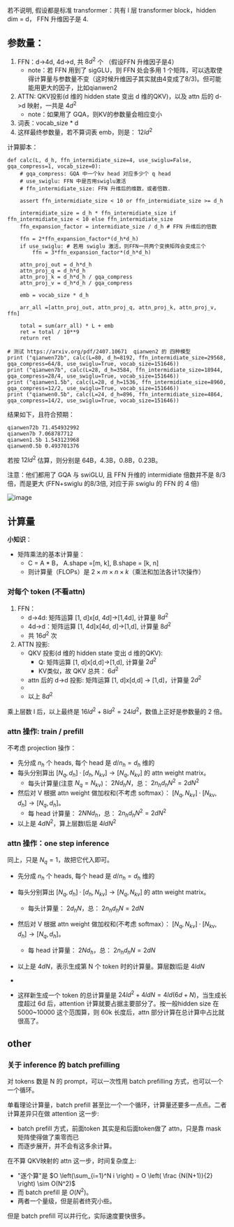 若不说明, 假设都是标准 transformer：共有 l 层 transformer block，hidden dim = d， FFN 升维因子是 4.

## 参数量：
1. FFN：d->4d, 4d->d, 共 $8d^2$ 个 （假设FFN 升维因子是4）
   - note：若 FFN 用到了 sigGLU，则 FFN 处会多用 1 个矩阵，可以选取使得计算量与参数量不变（这时候升维因子其实就由4变成了8/3)。但可能能用更大的因子，比如qianwen2
2. ATTN: QKV投影(d 维的 hidden state 变出 d 维的QKV)，以及 attn 后的 d->d 映射，一共是 $4d^2$
   - note：如果用了 GQA，则KV的参数量会相应变小
3. 词表：vocab_size * d
4. 这样最终参数量，若不算词表 emb，则是： $12ld^2$

计算脚本：
```
def calc(L, d_h, ffn_intermidiate_size=4, use_swiglu=False, gqa_compress=1, vocab_size=0):
    # gqa_compress: GQA 中一个kv head 对应多少个 q head
    # use_swiglu: FFN 中是否用swiglu激活
    # ffn_intermidiate_size: FFN 升维后的维数，或者倍数.

    assert ffn_intermidiate_size < 10 or ffn_intermidiate_size >= d_h

    intermidiate_size = d_h * ffn_intermidiate_size if ffn_intermidiate_size < 10 else ffn_intermidiate_size
    ffn_expansion_factor = intermidiate_size / d_h # FFN 升维后的倍数

    ffn = 2*ffn_expansion_factor*(d_h*d_h)
    if use_swiglu: # 若用 swiglu 激活，则FFN一共两个变换矩阵会变成三个
        ffn = 3*ffn_expansion_factor*(d_h*d_h)

    attn_proj_out = d_h*d_h
    attn_proj_q = d_h*d_h
    attn_proj_k = d_h*d_h / gqa_compress
    attn_proj_v = d_h*d_h / gqa_compress

    emb = vocab_size * d_h

    arr_all =[attn_proj_out, attn_proj_q, attn_proj_k, attn_proj_v, ffn]

    total = sum(arr_all) * L + emb
    ret = total / 10**9
    return ret

# 测试 https://arxiv.org/pdf/2407.10671  qianwen2 的 四种模型
print ("qianwen72b", calc(L=80, d_h=8192, ffn_intermidiate_size=29568, gqa_compress=64/8, use_swiglu=True, vocab_size=151646))
print ("qianwen7b", calc(L=28, d_h=3584, ffn_intermidiate_size=18944,  gqa_compress=28/4, use_swiglu=True, vocab_size=151646))
print ("qianwen1.5b", calc(L=28, d_h=1536, ffn_intermidiate_size=8960, gqa_compress=12/2, use_swiglu=True, vocab_size=151646))
print ("qianwen0.5b", calc(L=24, d_h=896, ffn_intermidiate_size=4864,  gqa_compress=14/2, use_swiglu=True, vocab_size=151646))

```
结果如下，且符合预期：
```
qianwen72b 71.454932992
qianwen7b 7.068787712
qianwen1.5b 1.543123968
qianwen0.5b 0.493701376
```

若按 $12ld^2$ 估算，则分别是 64B，4.3B，0.8B，0.23B。

注意：他们都用了 GQA 与 swiGLU, 且 FFN 升维的 intermidiate 倍数并不是 8/3 倍，而是更大 (FFN+swiglu 的8/3倍, 对应于非 swiglu 的 FFN 的 4 倍) 

![image](https://github.com/user-attachments/assets/45d15530-14dc-46a5-91bd-9efd94411474)

## 计算量

**小知识**：
- 矩阵乘法的基本计算量：
  - C = A * B， A.shape =[m, k], B.shape = [k, n]
  - 则计算量（FLOPs）是 $2 \times m \times n \times k$（乘法和加法各计1次操作）
  
### 对每个 token (不看attn)
1. FFN：
   - d->4d: 矩阵运算 [1, d]x[d, 4d]->[1,4d], 计算量 $8d^2$
   - 4d->d：矩阵运算 [1, 4d]x[4d, d]->[1,d], 计算量 $8d^2$
   - 共 $16d^2$ 次
2. ATTN 投影:
   - QKV 投影(d 维的 hidden state 变出 d 维的QKV):
     - Q: 矩阵运算 [1, d]x[d,d]->[1,d], 计算量 $2d^2$
     - KV类似，故 QKV 总共： $6d^2$
   - attn 后的 d->d 投影: 矩阵运算 [1, d]x[d,d] -> [1,d]，计算量 $2d^2$
   - 
   - 以上 $8d^2$

乘上层数 l 后，以上最终是 $16ld^2+8ld^2=24ld^2$，数值上正好是参数量的 2 倍。

### attn 操作: train / prefill
不考虑 projection 操作：
- 先分成 $n_h$ 个 heads, 每个 head 是 $d/n_h = d_h$ 维的
- 每头分别算出 $[N_q, d_h] \cdot [d_h, N_{kv}] \rightarrow [N_q, N_{kv}]$ 的 attn weight matrix。
  - 每头计算量(注意 $N_q = N_{kv}$)： $2 N d_h N$，总： $2n_h d_h N^2= 2dN^2$
- 然后对 V 根据 attn weight 做加权和(不考虑 softmax）： $[N_q, N_{kv}] \cdot [N_{kv}, d_h]\rightarrow [N_q, d_h]$。
  - 每 head 计算量： $2NNd_h$，总： $2n_h d_h N^2= 2dN^2$
- 以上是 $4dN^2$，算上层数l后是 $4ldN^2$

### attn 操作：one step inference
同上，只是 $N_q = 1$，故把它代入即可。
- 先分成 $n_h$ 个 heads, 每个 head 是 $d/n_h = d_h$ 维的
- 每头分别算出 $[N_q, d_h] \cdot [d_h, N_{kv}] \rightarrow [N_q, N_{kv}]$ 的 attn weight matrix。
  - 每头计算量： $2 d_h N$，总： $2n_h d_h N= 2dN$
- 然后对 V 根据 attn weight 做加权和(不考虑 softmax）： $[N_q, N_{kv}] \cdot [N_{kv}, d_h]\rightarrow [N_q, d_h]$。
  - 每 head 计算量： $2Nd_h$，总： $2n_h d_h N= 2dN$
- 以上是 $4dN$，表示生成第 N 个 token 时的计算量。算层数l后是 $4ldN$

-
- 这样新生成一个 token 的总计算量是 $24ld^2+4ldN=4ld(6d+N)$，当生成长度超过 6d 后，attention 计算就要占据主要部分了。按一般hidden size 在 5000~10000 这个范围算，则 60k 长度后，attn 部分计算在总计算中占比就很高了。

## other

### 关于 inference 的 batch prefilling
对 tokens 数是 N 的 prompt，可以一次性用 batch prefilling 方式，也可以一个一个循环。

单看理论计算量，batch prefill 甚至比一个一个循环，计算量还要多一点点。二者计算差异只在做 attention 这一步: 
- batch prefill 方式，前面token 其实是和后面token做了 attn，只是靠 mask 矩阵使得做了乘零而已
- 而逐步展开，并不会有这多余计算。

在不算 QKV映射的 attn 这一步，时间复杂度上:
- "逐个算"是 $O \left(\sum_{i=1}^N i \right) = O \left( \frac {N(N+1)}{2} \right) \sim  O(N^2)$
- 而 batch prefill 是 $O(N^2)$。
- 两者一个量级，但是前者终究小些。

但是 batch prefill 可以并行化，实际速度要快很多。

